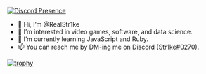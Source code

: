 [![Discord Presence](https://lanyard-profile-readme.vercel.app/api/411641088944766982?idleMessage=Busy%20torturing%20myself%20with%20programming%20errors....&theme=dark)](https://discord.com/users/411641088944766982)

- 👋 Hi, I’m @RealStr1ke
- 👀 I’m interested in video games, software, and data science.
- 🌱 I’m currently learning JavaScript and Ruby.
- 📫 You can reach me by DM-ing me on Discord (Str1ke#0270).

<!---
RealStr1ke/RealStr1ke is a ✨ special ✨ repository because its `README.md` (this file) appears on your GitHub profile.
You can click the Preview link to take a look at your changes.
--->
[![trophy](https://github-profile-trophy.vercel.app/?username=RealStr1ke&theme=onedark)](https://github.com/ryo-ma/github-profile-trophy)

